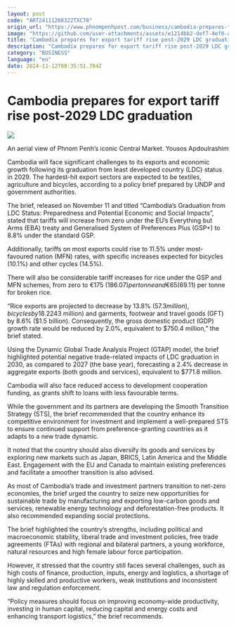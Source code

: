 ```yaml
---
layout: post
code: "ART24111208322TXC78"
origin_url: "https://www.phnompenhpost.com/business/cambodia-prepares-for-export-tariff-rise-post-2029-ldc-graduation"
image: "https://github.com/user-attachments/assets/e1214bb2-def7-4ef8-a9cb-184c0d9d3015"
title: "Cambodia prepares for export tariff rise post-2029 LDC graduation"
description: "​​Cambodia prepares for export tariff rise post-2029 LDC graduation​"
category: "BUSINESS"
language: "en"
date: 2024-11-12T08:35:51.784Z
---
```


# Cambodia prepares for export tariff rise post-2029 LDC graduation

![](https://github.com/user-attachments/assets/ce730c4d-12a4-4715-aad2-d0a48fa00b5b)

An aerial view of Phnom Penh’s iconic Central Market. Yousos Apdoulrashim

Cambodia will face significant challenges to its exports and economic growth following its graduation from least developed country (LDC) status in 2029. The hardest-hit export sectors are expected to be textiles, agriculture and bicycles, according to a policy brief prepared by UNDP and government authorities.

The brief, released on November 11 and titled “Cambodia’s Graduation from LDC Status: Preparedness and Potential Economic and Social Impacts”, stated that tariffs will increase from zero under the EU’s Everything but Arms (EBA) treaty and Generalised System of Preferences Plus (GSP+) to 8.8% under the standard GSP. 

Additionally, tariffs on most exports could rise to 11.5% under most-favoured nation (MFN) rates, with specific increases expected for bicycles (10.1%) and other cycles (14.5%).

There will also be considerable tariff increases for rice under the GSP and MFN schemes, from zero to €175 ($186.07) per tonne and €65 ($69.11) per tonne for broken rice.

“Rice exports are projected to decrease by 13.8% ($57.3 million), bicycles by 18.2% ($243 million) and garments, footwear and travel goods (GFT) by 8.6% ($1.5 billion). Consequently, the gross domestic product (GDP) growth rate would be reduced by 2.0%, equivalent to $750.4 million,” the brief stated.

Using the Dynamic Global Trade Analysis Project (GTAP) model, the brief highlighted potential negative trade-related impacts of LDC graduation in 2030, as compared to 2027 (the base year), forecasting a 2.4% decrease in aggregate exports (both goods and services), equivalent to $771.8 million.

Cambodia will also face reduced access to development cooperation funding, as grants shift to loans with less favourable terms.

While the government and its partners are developing the Smooth Transition Strategy (STS), the brief recommended that the country enhance its competitive environment for investment and implement a well-prepared STS to ensure continued support from preference-granting countries as it adapts to a new trade dynamic.

It noted that the country should also diversify its goods and services by exploring new markets such as Japan, BRICS, Latin America and the Middle East. Engagement with the EU and Canada to maintain existing preferences and facilitate a smoother transition is also advised.

As most of Cambodia’s trade and investment partners transition to net-zero economies, the brief urged the country to seize new opportunities for sustainable trade by manufacturing and exporting low-carbon goods and services, renewable energy technology and deforestation-free products. It also recommended expanding social protections.

The brief highlighted the country’s strengths, including political and macroeconomic stability, liberal trade and investment policies, free trade agreements (FTAs) with regional and bilateral partners, a young workforce, natural resources and high female labour force participation.

However, it stressed that the country still faces several challenges, such as high costs of finance, production, inputs, energy and logistics, a shortage of highly skilled and productive workers, weak institutions and inconsistent law and regulation enforcement.

“Policy measures should focus on improving economy-wide productivity, investing in human capital, reducing capital and energy costs and enhancing transport logistics,” the brief recommends.